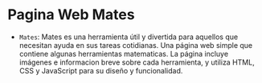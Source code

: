 # Pagina Web Mates
- `Mates`: Mates es una herramienta útil y divertida para aquellos que necesitan ayuda en sus tareas cotidianas. Una página web simple que contiene algunas herramientas matematicas. La página incluye imágenes e informacion breve sobre cada herramienta, y utiliza HTML, CSS y JavaScript para su diseño y funcionalidad.
